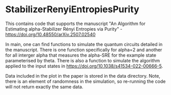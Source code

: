 # StabilizerRenyiEntropiesPurity
This contains code that supports the manuscript "An Algorithm for Estimating alpha-Stabilizer Rényi Entropies via Purity" - https://doi.org/10.48550/arXiv.2507.02540

In main, one can find functions to simulate the quantum circuits detailed in the manuscript. There is one function specifically for alpha=2 and another for all interger alpha that measures the alpha-SRE for the example state parameterised by theta. There is also a function to simulate the algorithm applied to the input states in https://doi.org/10.1038/s41534-022-00666-5. 

Data included in the plot in the paper is stored in the data directory. Note, there is an element of randomness in the simulation, so re-running the code will not return exactly the same data. 
